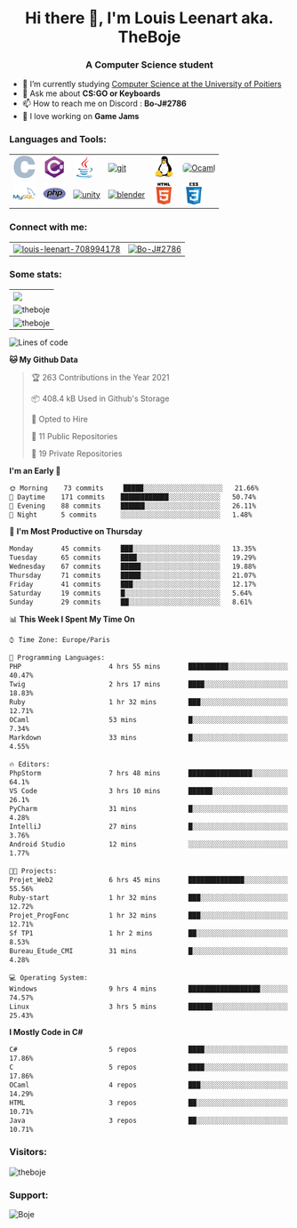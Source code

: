 <h1 align="center">Hi there 👋, I'm Louis Leenart aka. TheBoje</h1>
<h3 align="center">A Computer Science student</h3>

- 🔭 I’m currently studying [Computer Science at the University of Poitiers](http://formations.univ-poitiers.fr/fr/index/autre-diplome-niveau-master-AM/autre-diplome-niveau-master-AM/cmi-informatique-JD2XQGVY.html)
- 💬 Ask me about **CS:GO or Keyboards** <!-- TODO Ajouter un svg d'ergodox -->
- 📫 How to reach me on Discord : **Bo-J#2786**
- 🎯 I love working on **Game Jams**

<h3 align="left">Languages and Tools:</h3>
<p align="center"> 
  <table align="center">
    <tr>
      <td><a href="https://www.cprogramming.com/" target="_blank"> <img src="https://raw.githubusercontent.com/devicons/devicon/master/icons/c/c-original.svg" alt="c" width="40" height="40"/> </a> 
      <td><a href="https://www.w3schools.com/cs/" target="_blank"> <img src="https://raw.githubusercontent.com/devicons/devicon/master/icons/csharp/csharp-original.svg" alt="csharp" width="40" height="40"/> </a> 
      <td><a href="https://www.java.com" target="_blank"> <img src="https://raw.githubusercontent.com/devicons/devicon/master/icons/java/java-original.svg" alt="java" width="40" height="40"/> </a> 
      <td><a href="https://git-scm.com/" target="_blank"> <img src="https://www.vectorlogo.zone/logos/git-scm/git-scm-icon.svg" alt="git" width="40" height="40"/> </a>
      <td><a href="https://www.linux.org/" target="_blank"> <img src="https://raw.githubusercontent.com/devicons/devicon/master/icons/linux/linux-original.svg" alt="linux" width="40" height="40"/> </a> 
      <td><a href="" target="_blank"> <img src="https://ocaml.org/img/OCaml_Sticker.svg" alt="Ocaml" width="40" height="40" style="border-radius: 5px;"/> </a>
    <tr>
      <td><a href="https://www.mysql.com/" target="_blank"> <img src="https://raw.githubusercontent.com/devicons/devicon/master/icons/mysql/mysql-original-wordmark.svg" alt="mysql" width="40" height="40"/> </a>
      <td><a href="https://www.php.net" target="_blank"> <img src="https://raw.githubusercontent.com/devicons/devicon/master/icons/php/php-original.svg" alt="php" width="40" height="40"/> </a>
      <td><a href="https://unity.com/" target="_blank"> <img src="https://www.vectorlogo.zone/logos/unity3d/unity3d-icon.svg" alt="unity" width="40" height="40"/> </a>
      <td><a href="https://www.blender.org/" target="_blank"> <img src="https://download.blender.org/branding/community/blender_community_badge_white.svg" alt="blender" width="40" height="40"/> </a> 
      <td><a href="https://www.w3.org/html/" target="_blank"> <img src="https://raw.githubusercontent.com/devicons/devicon/master/icons/html5/html5-original-wordmark.svg" alt="html5" width="40" height="40"/> </a>
      <td><a href="https://www.w3schools.com/css/" target="_blank"> <img src="https://raw.githubusercontent.com/devicons/devicon/master/icons/css3/css3-original-wordmark.svg" alt="css3" width="40" height="40"/> </a>  
  </table>
  
</p>

<h3 align="left">Connect with me:</h3>
<p align="left">
  <table align="center">
    <tr>
      <td><a href="https://linkedin.com/in/louis-leenart-708994178" target="blank"><img align="center" src="https://cdn.jsdelivr.net/npm/simple-icons@3.0.1/icons/linkedin.svg" alt="louis-leenart-708994178" height="40" width="40"/></a>
      <td><a href="https://discord.gg/Bo-J#2786" target="blank"><img align="center" src="https://cdn.jsdelivr.net/npm/simple-icons@3.0.1/icons/discord.svg" alt="Bo-J#2786" height="40" width="40"/></a> 
  </table>
</p>

<h3 align="left">Some stats:</h3>
<p align="center">
  <table align="center">
    <tr><td><img align="center" src="https://github-readme-stats.vercel.app/api?username=TheBoje&show_icons=true&theme=dark&count_private=true" />
    <tr><td><img align="center" src="https://github-readme-streak-stats.herokuapp.com/?user=theboje&theme=dark&count_private=true&" alt="theboje" />
    <tr><td><img align="center" src="https://github-readme-stats.vercel.app/api/wakatime?username=Bo_J&theme=dark" alt="theboje" />
  </table>
</p>

<!--START_SECTION:waka-->
![Lines of code](https://img.shields.io/badge/From%20Hello%20World%20I%27ve%20Written-601168%20lines%20of%20code-blue)

**🐱 My Github Data** 

> 🏆 263 Contributions in the Year 2021
 > 
> 📦 408.4 kB Used in Github's Storage 
 > 
> 💼 Opted to Hire
 > 
> 📜 11 Public Repositories 
 > 
> 🔑 19 Private Repositories  
 > 
**I'm an Early 🐤** 

```text
🌞 Morning    73 commits     █████░░░░░░░░░░░░░░░░░░░░   21.66% 
🌆 Daytime    171 commits    ████████████░░░░░░░░░░░░░   50.74% 
🌃 Evening    88 commits     ██████░░░░░░░░░░░░░░░░░░░   26.11% 
🌙 Night      5 commits      ░░░░░░░░░░░░░░░░░░░░░░░░░   1.48%

```
📅 **I'm Most Productive on Thursday** 

```text
Monday       45 commits     ███░░░░░░░░░░░░░░░░░░░░░░   13.35% 
Tuesday      65 commits     ████░░░░░░░░░░░░░░░░░░░░░   19.29% 
Wednesday    67 commits     █████░░░░░░░░░░░░░░░░░░░░   19.88% 
Thursday     71 commits     █████░░░░░░░░░░░░░░░░░░░░   21.07% 
Friday       41 commits     ███░░░░░░░░░░░░░░░░░░░░░░   12.17% 
Saturday     19 commits     █░░░░░░░░░░░░░░░░░░░░░░░░   5.64% 
Sunday       29 commits     ██░░░░░░░░░░░░░░░░░░░░░░░   8.61%

```


📊 **This Week I Spent My Time On** 

```text
⌚︎ Time Zone: Europe/Paris

💬 Programming Languages: 
PHP                      4 hrs 55 mins       ██████████░░░░░░░░░░░░░░░   40.47% 
Twig                     2 hrs 17 mins       ████░░░░░░░░░░░░░░░░░░░░░   18.83% 
Ruby                     1 hr 32 mins        ███░░░░░░░░░░░░░░░░░░░░░░   12.71% 
OCaml                    53 mins             █░░░░░░░░░░░░░░░░░░░░░░░░   7.34% 
Markdown                 33 mins             █░░░░░░░░░░░░░░░░░░░░░░░░   4.55%

🔥 Editors: 
PhpStorm                 7 hrs 48 mins       ████████████████░░░░░░░░░   64.1% 
VS Code                  3 hrs 10 mins       ██████░░░░░░░░░░░░░░░░░░░   26.1% 
PyCharm                  31 mins             █░░░░░░░░░░░░░░░░░░░░░░░░   4.28% 
IntelliJ                 27 mins             █░░░░░░░░░░░░░░░░░░░░░░░░   3.76% 
Android Studio           12 mins             ░░░░░░░░░░░░░░░░░░░░░░░░░   1.77%

🐱‍💻 Projects: 
Projet_Web2              6 hrs 45 mins       ██████████████░░░░░░░░░░░   55.56% 
Ruby-start               1 hr 32 mins        ███░░░░░░░░░░░░░░░░░░░░░░   12.72% 
Projet_ProgFonc          1 hr 32 mins        ███░░░░░░░░░░░░░░░░░░░░░░   12.71% 
Sf TP1                   1 hr 2 mins         ██░░░░░░░░░░░░░░░░░░░░░░░   8.53% 
Bureau_Etude_CMI         31 mins             █░░░░░░░░░░░░░░░░░░░░░░░░   4.28%

💻 Operating System: 
Windows                  9 hrs 4 mins        ██████████████████░░░░░░░   74.57% 
Linux                    3 hrs 5 mins        ██████░░░░░░░░░░░░░░░░░░░   25.43%

```

**I Mostly Code in C#** 

```text
C#                       5 repos             ████░░░░░░░░░░░░░░░░░░░░░   17.86% 
C                        5 repos             ████░░░░░░░░░░░░░░░░░░░░░   17.86% 
OCaml                    4 repos             ███░░░░░░░░░░░░░░░░░░░░░░   14.29% 
HTML                     3 repos             ██░░░░░░░░░░░░░░░░░░░░░░░   10.71% 
Java                     3 repos             ██░░░░░░░░░░░░░░░░░░░░░░░   10.71%

```



<!--END_SECTION:waka-->

<h3 align="left">Visitors:</h3>
<p><img align="center" src="https://visitor-badge.glitch.me/badge?page_id=TheBoje" alt="theboje" /></p>

<h3 align="left">Support:</h3>
<p><a href="https://www.buymeacoffee.com/Boje"> <img align="left" src="https://cdn.buymeacoffee.com/buttons/v2/default-yellow.png" height="50" width="210" alt="Boje" /></a></p>